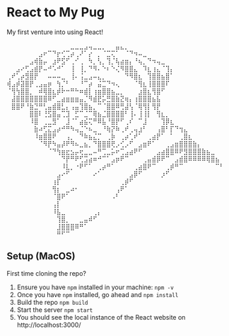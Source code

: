 # React to My Pug

My first venture into using React!

⠀⠀⠀⠀⠀⠀⠀⠀⠀⠀⠀⠀⠀⠀⣀⣀⣀⣠⢤⣀⣀⡀⠀⠀⣤⣄⡀⠀⠀⠀⠀⠀⠀⠀⠀⠀⠀⠀⠀⠀⠀⠀⠀⠀⠀⠀⠀⠀
⠀⠀⠀⠀⠀⠀⠀⣠⠖⠉⠙⡖⢊⢉⡴⢀⠜⠁⡔⠀⡀⠈⣉⢍⠁⠀⠈⠙⠲⠤⣀⠀⠀⠀⠀⠀⠀⠀⠀⠀⠀⠀⠀⠀⠀⠀⠀⠀
⠀⠀⠀⠀⠀⣠⢾⣷⡤⠀⣰⠟⣫⠋⢀⠊⢀⠀⠳⡀⢣⡀⢹⡈⢧⣴⣶⡄⠘⢦⡀⠙⠲⢤⣀⠀⠀⠀⠀⠀⠀⠀⠀⠀⠀⠀⠀⠀
⠀⠀⣠⠔⢋⣠⣾⡟⠤⠚⠡⠚⠁⠀⢸⠀⢸⡀⠙⠻⠄⠑⠆⠑⢌⠻⣿⣿⣄⠀⠹⣆⢰⣄⠈⢹⡄⠀⠀⠀⠀⠀⠀⠀⠀⠀⠀⠀
⢀⠞⢁⡴⣻⣿⡟⠀⠀⠤⠤⠤⣀⠀⢸⠄⢨⣀⣠⠤⣄⡀⠀⠀⠀⠀⠙⠻⣿⣆⠀⢹⣿⣿⣦⣿⠁⠀⠀⠀⠀⠀⠀⠀⠀⠀⠀⠀
⢾⣠⡾⣽⣿⡟⢀⣠⣤⡶⠀⢳⡈⠃⠀⠀⠘⠉⡴⠀⣬⣉⠙⠲⢄⠀⠀⠀⠈⢻⣆⢸⣿⣿⣿⠏⠀⠀⠀⠀⠀⠀⠀⠀⠀⠀⠀⠀
⠈⢻⢳⣿⣿⡀⠀⠾⢿⣿⣆⡾⠗⠒⠛⠓⠶⣾⡇⢰⣶⣿⣿⣦⣀⡀⠀⠀⠀⣰⣿⣆⢻⣿⠋⠀⠀⠀⠀⠀⠀⠀⠀⠀⠀⠀⠀⠀
⠀⣼⣿⣿⣿⣿⣿⣿⣿⠿⠋⣀⣴⣶⣶⣶⣤⡈⠻⣾⣟⡥⣛⣿⣷⣝⢶⡄⢰⣿⣿⣿⣦⣧⠀⠀⠀⠀⠀⠀⠀⠀⠀⠀⠀⠀⠀⠀
⠀⣿⣿⠟⠘⣷⣙⠛⢃⣤⣾⣿⣃⡄⢠⣤⢹⣿⣦⡀⠉⠈⣿⣿⠿⢛⣼⢣⠈⢿⢻⡇⢻⡟⠀⠀⠀⠀⠀⠀⠀⠀⠀⠀⠀⠀⠀⠀
⠀⠀⠀⠀⠀⣿⣿⠇⢘⣫⣿⣤⢉⣹⠀⣋⠉⣈⠉⢿⣦⣈⣿⣿⣿⣿⠃⢸⠄⢸⢸⡇⠀⢻⣆⡀⠀⠀⠀⠀⠀⠀⠀⠀⠀⠀⠀⠀
⠀⠀⠀⠀⠀⠸⣿⠀⢀⣀⣻⠁⠀⣸⠈⠁⣴⣮⢍⠛⠿⣧⠘⣿⡟⠋⢀⠎⠀⠉⣸⠀⠀⠀⢹⡿⣆⠀⠀⠀⠀⠀⠀⠀⠀⠀⠀⠀
⠀⠀⠀⠀⠀⠀⣷⠴⢋⣍⣠⡴⠚⠛⠳⢤⣈⠑⠦⣀⠀⠘⢷⡝⠷⢀⠞⢀⢤⣰⠃⠀⠀⢠⣿⠃⡏⠙⢲⣄⠀⠀⠀⠀⠀⠀⠀⠀
⠀⠀⠀⠀⠀⠀⠸⣶⣿⣿⠟⠀⠀⢠⡀⠀⠙⠷⣦⣌⡉⠀⢀⡷⠀⢀⡴⢁⠞⠁⠀⢀⣴⡟⠁⠀⠁⠀⢀⣿⣆⠀⠀⠀⠀⠀⠀⠀
⠀⠀⠀⠀⠀⠀⠀⠈⠻⡟⠳⣤⡼⠟⠻⠦⣀⣦⡀⠙⣿⣿⣿⢟⡠⢊⡠⠋⠀⣠⣶⠟⠁⠀⠀⢀⣠⣶⣿⣿⣿⣷⡄⠀⠀⠀⠀⠀
⠀⠀⠀⠀⠀⠀⠀⠀⠀⠈⠙⢳⣶⣖⣢⡤⢖⣀⣀⠤⠛⢉⣀⡥⠖⢉⣠⣴⠟⠋⠀⠀⠀⣠⣴⣿⣿⠿⠟⣻⣿⣿⣿⣷⣦⣀⠀⠀
⠀⠀⠀⠀⠀⠀⠀⠀⠀⠀⠀⠀⠙⡟⠛⠟⢋⣩⣴⠶⠚⠉⠁⣠⡶⠟⠉⠀⠀⠀⢀⣤⣾⡿⠟⠉⠀⣠⣾⣿⠿⠿⠿⠿⢿⣿⣦⠀
⠀⠀⠀⠀⠀⠀⠀⠀⠀⠀⠀⠀⠸⣇⡀⠐⠟⠋⠁⠀⢀⡴⠛⠁⠀⠀⠀⠀⢀⣴⣿⠟⠉⠀⠀⢀⡾⠛⠉⠀⠀⠀⠀⠀⠀⠀⠉⠃
⠀⠀⠀⠀⠀⠀⠀⠀⠀⠀⠀⣠⠔⠋⠀⠀⠀⠀⠀⠔⠁⠀⠀⠀⠀⠀⠀⣠⡿⠋⠀⠀⠀⠀⡰⠋⠀⠀⠀⠀⠀⠀⠀⠀⠀⠀⠀⠀
⠀⠀⠀⠀⠀⠀⠀⠀⠀⠀⢰⡏⠀⠀⠀⠀⠀⠀⠀⠀⠀⠀⠀⠀⠀⢀⡾⠋⠀⠀⠀⠀⠀⠀⠀⠀⠀⠀⠀⠀⠀⠀⠀⠀⠀⠀⠀⠀
⠀⠀⠀⠀⠀⠀⠀⠀⠀⠀⢻⡆⠀⣀⠴⠂⠀⠀⠀⠀⠀⠀⠀⠀⢠⠟⠁⠀⠀⠀⠀⠀⠀⠀⠀⠀⠀⠀⠀⠀⠀⠀⠀⠀⠀⠀⠀⠀
⠀⠀⠀⠀⠀⠀⠀⠀⠀⠀⠈⣿⠟⠁⠀⠀⠀⠀⠀⠀⠀⠀⠀⠠⠃⠀⠀⠀⠀⠀⠀⠀⠀⠀⠀⠀⠀⠀⠀⠀⠀⠀⠀⠀⠀⠀⠀⠀
⠀⠀⠀⠀⠀⠀⠀⠀⠀⠀⢠⡇⠀⠀⠀⠀⠀⠀⠀⠀⠀⠀⠀⠀⠀⠀⠀⠀⠀⠀⠀⠀⠀⠀⠀⠀⠀⠀⠀⠀⠀⠀⠀⠀⠀⠀⠀⠀
⠀⠀⠀⠀⠀⠀⠀⠀⠀⠀⠸⣧⣀⠀⠀⠀⠀⠀⠀⢀⡄⠀⠀⠀⠀⠀⠀⠀⠀⠀⠀⠀⠀⠀⠀⠀⠀⠀⠀⠀⠀⠀⠀⠀⠀⠀⠀⠀
⠀⠀⠀⠀⠀⠀⠀⠀⠀⠀⠀⢹⣿⡀⠀⠀⣀⣤⠾⠋⠀⠀⠀⠀⠀⠀⠀⠀⠀⠀⠀⠀⠀⠀⠀⠀⠀⠀⠀⠀⠀⠀⠀⠀⠀⠀⠀⠀
⠀⠀⠀⠀⠀⠀⠀⠀⠀⠀⠀⣸⣿⣿⣿⠿⠛⠁⠀⠀⠀⠀⠀⠀⠀⠀⠀⠀⠀⠀⠀⠀⠀⠀⠀⠀⠀⠀⠀⠀⠀⠀⠀⠀⠀⠀⠀⠀
⠀⠀⠀⠀⠀⠀⠀⠀⠀⠀⠀⠛⠋⠉⠀⠀⠀⠀⠀⠀⠀⠀⠀⠀⠀⠀⠀⠀⠀⠀⠀⠀⠀⠀⠀⠀⠀⠀⠀⠀⠀⠀⠀⠀⠀⠀⠀⠀

## Setup (MacOS)

First time cloning the repo?

1. Ensure you have `npm` installed in your machine: `npm -v`
1. Once you have `npm` installed, go ahead and `npm install`
1. Build the repo `npm build`
1. Start the server `npm start`
1. You should see the local instance of the React website on http://localhost:3000/
